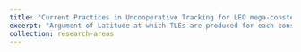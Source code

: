```yaml
---
title: "Current Practices in Uncooperative Tracking for LEO mega-constellations"
excerpt: "Argument of Latitude at which TLEs are produced for each constellation based on TLE source. <br/><img src='/images/constellation_animation_oneweb.gif' width='500'>"
collection: research-areas
---
```

